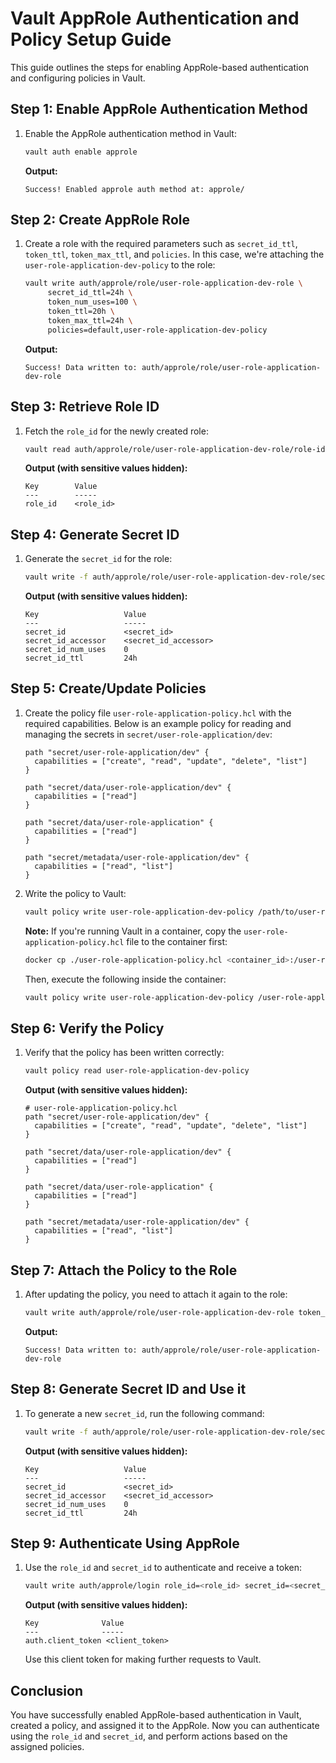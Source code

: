 # Vault AppRole Authentication and Policy Setup Guide

This guide outlines the steps for enabling AppRole-based authentication and configuring policies in Vault.

## Step 1: Enable AppRole Authentication Method

1. Enable the AppRole authentication method in Vault:

    ```bash
    vault auth enable approle
    ```

   **Output:**

    ```
    Success! Enabled approle auth method at: approle/
    ```

## Step 2: Create AppRole Role

1. Create a role with the required parameters such as `secret_id_ttl`, `token_ttl`, `token_max_ttl`, and `policies`. In
   this case, we're attaching the `user-role-application-dev-policy` to the role:

    ```bash
    vault write auth/approle/role/user-role-application-dev-role \
         secret_id_ttl=24h \
         token_num_uses=100 \
         token_ttl=20h \
         token_max_ttl=24h \
         policies=default,user-role-application-dev-policy
    ```

   **Output:**

    ```
    Success! Data written to: auth/approle/role/user-role-application-dev-role
    ```

## Step 3: Retrieve Role ID

1. Fetch the `role_id` for the newly created role:

    ```bash
    vault read auth/approle/role/user-role-application-dev-role/role-id
    ```

   **Output (with sensitive values hidden):**

    ```
    Key        Value
    ---        -----
    role_id    <role_id>
    ```

## Step 4: Generate Secret ID

1. Generate the `secret_id` for the role:

    ```bash
    vault write -f auth/approle/role/user-role-application-dev-role/secret-id
    ```

   **Output (with sensitive values hidden):**

    ```
    Key                   Value
    ---                   -----
    secret_id             <secret_id>
    secret_id_accessor    <secret_id_accessor>
    secret_id_num_uses    0
    secret_id_ttl         24h
    ```

## Step 5: Create/Update Policies

1. Create the policy file `user-role-application-policy.hcl` with the required capabilities. Below is an example policy
   for reading and
   managing the secrets in `secret/user-role-application/dev`:

    ```hcl
    path "secret/user-role-application/dev" {
      capabilities = ["create", "read", "update", "delete", "list"]
    }

    path "secret/data/user-role-application/dev" {
      capabilities = ["read"]
    }

    path "secret/data/user-role-application" {
      capabilities = ["read"]
    }

    path "secret/metadata/user-role-application/dev" {
      capabilities = ["read", "list"]
    }
    ```

2. Write the policy to Vault:

    ```bash
    vault policy write user-role-application-dev-policy /path/to/user-role-application-policy.hcl
    ```

   **Note:** If you're running Vault in a container, copy the `user-role-application-policy.hcl` file to the container
   first:

    ```bash
    docker cp ./user-role-application-policy.hcl <container_id>:/user-role-application-policy.hcl
    ```

   Then, execute the following inside the container:

    ```bash
    vault policy write user-role-application-dev-policy /user-role-application-policy.hcl
    ```

## Step 6: Verify the Policy

1. Verify that the policy has been written correctly:

    ```bash
    vault policy read user-role-application-dev-policy
    ```

   **Output (with sensitive values hidden):**

    ```
    # user-role-application-policy.hcl
    path "secret/user-role-application/dev" {
      capabilities = ["create", "read", "update", "delete", "list"]
    }

    path "secret/data/user-role-application/dev" {
      capabilities = ["read"]
    }

    path "secret/data/user-role-application" {
      capabilities = ["read"]
    }

    path "secret/metadata/user-role-application/dev" {
      capabilities = ["read", "list"]
    }
    ```

## Step 7: Attach the Policy to the Role

1. After updating the policy, you need to attach it again to the role:

    ```bash
    vault write auth/approle/role/user-role-application-dev-role token_policies="user-role-application-dev-policy"
    ```

   **Output:**

    ```
    Success! Data written to: auth/approle/role/user-role-application-dev-role
    ```

## Step 8: Generate Secret ID and Use it

1. To generate a new `secret_id`, run the following command:

    ```bash
    vault write -f auth/approle/role/user-role-application-dev-role/secret-id
    ```

   **Output (with sensitive values hidden):**

    ```
    Key                   Value
    ---                   -----
    secret_id             <secret_id>
    secret_id_accessor    <secret_id_accessor>
    secret_id_num_uses    0
    secret_id_ttl         24h
    ```

## Step 9: Authenticate Using AppRole

1. Use the `role_id` and `secret_id` to authenticate and receive a token:

    ```bash
    vault write auth/approle/login role_id=<role_id> secret_id=<secret_id>
    ```

   **Output (with sensitive values hidden):**

    ```
    Key              Value
    ---              -----
    auth.client_token <client_token>
    ```

   Use this client token for making further requests to Vault.

## Conclusion

You have successfully enabled AppRole-based authentication in Vault, created a policy, and assigned it to the AppRole.
Now you can authenticate using the `role_id` and `secret_id`, and perform actions based on the assigned policies.
